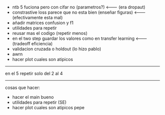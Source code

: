 - ntb 5 fuciona pero con cifar no (parametros?) <--- (era dropaut)
- constrastive loss parece que no esta bien (enseñar figuras) <--- (efectivamente esta mal)
- añadir matrices confusion y f1
- utilidades para repetir
- reusar mas el codigo (repetir menos)
- en el two step guardar los valores como en transfer learning <--- (tradeoff eficiencia)
- validacion cruzada o holdout (lo hizo pablo)
- awrn 
- hacer plot cuales son atipicos

---


en el 5 repetir solo del 2 al 4


---

cosas que hacer:
- hacer el main bueno
- utilidades para repetir (SE)
- hacer plot cuales son atipicos pepe